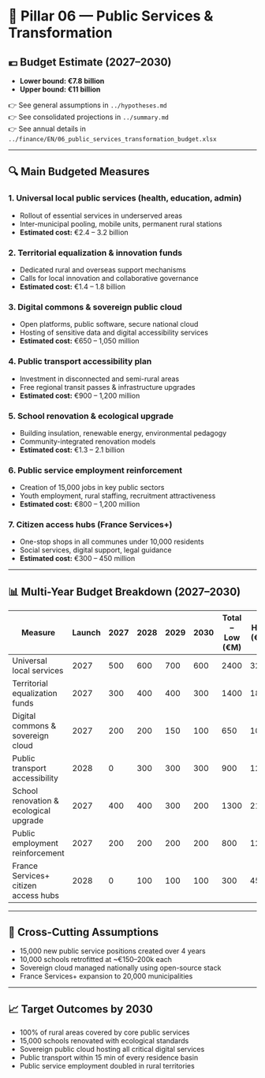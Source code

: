 # 🧮 Pillar 06 — Public Services & Transformation

## 💶 Budget Estimate (2027–2030)

- **Lower bound: €7.8 billion**
- **Upper bound: €11 billion**

👉 See general assumptions in `../hypotheses.md`  
👉 See consolidated projections in `../summary.md`  
👉 See annual details in `../finance/EN/06_public_services_transformation_budget.xlsx`

---

## 🔍 Main Budgeted Measures

### 1. Universal local public services (health, education, admin)
- Rollout of essential services in underserved areas  
- Inter-municipal pooling, mobile units, permanent rural stations  
- **Estimated cost:** €2.4 – 3.2 billion

### 2. Territorial equalization & innovation funds
- Dedicated rural and overseas support mechanisms  
- Calls for local innovation and collaborative governance  
- **Estimated cost:** €1.4 – 1.8 billion

### 3. Digital commons & sovereign public cloud
- Open platforms, public software, secure national cloud  
- Hosting of sensitive data and digital accessibility services  
- **Estimated cost:** €650 – 1,050 million

### 4. Public transport accessibility plan
- Investment in disconnected and semi-rural areas  
- Free regional transit passes & infrastructure upgrades  
- **Estimated cost:** €900 – 1,200 million

### 5. School renovation & ecological upgrade
- Building insulation, renewable energy, environmental pedagogy  
- Community-integrated renovation models  
- **Estimated cost:** €1.3 – 2.1 billion

### 6. Public service employment reinforcement
- Creation of 15,000 jobs in key public sectors  
- Youth employment, rural staffing, recruitment attractiveness  
- **Estimated cost:** €800 – 1,200 million

### 7. Citizen access hubs (France Services+)
- One-stop shops in all communes under 10,000 residents  
- Social services, digital support, legal guidance  
- **Estimated cost:** €300 – 450 million

---

## 📊 Multi-Year Budget Breakdown (2027–2030)

| Measure                                          | Launch | 2027 | 2028 | 2029 | 2030 | Total – Low (€M) | High (€M) |
|--------------------------------------------------|--------|------|------|------|------|------------------|-----------|
| Universal local services                         | 2027   | 500  | 600  | 700  | 600  | 2400              | 3200      |
| Territorial equalization funds                   | 2027   | 300  | 400  | 400  | 300  | 1400              | 1800      |
| Digital commons & sovereign cloud                | 2027   | 200  | 200  | 150  | 100  | 650               | 1050      |
| Public transport accessibility                   | 2028   | 0    | 300  | 300  | 300  | 900               | 1200      |
| School renovation & ecological upgrade           | 2027   | 400  | 400  | 300  | 200  | 1300              | 2100      |
| Public employment reinforcement                  | 2027   | 200  | 200  | 200  | 200  | 800               | 1200      |
| France Services+ citizen access hubs             | 2028   | 0    | 100  | 100  | 100  | 300               | 450       |

---

## 📌 Cross-Cutting Assumptions

- 15,000 new public service positions created over 4 years  
- 10,000 schools retrofitted at ~€150–200k each  
- Sovereign cloud managed nationally using open-source stack  
- France Services+ expansion to 20,000 municipalities

---

## 📈 Target Outcomes by 2030

- 100% of rural areas covered by core public services  
- 15,000 schools renovated with ecological standards  
- Sovereign public cloud hosting all critical digital services  
- Public transport within 15 min of every residence basin  
- Public service employment doubled in rural territories
